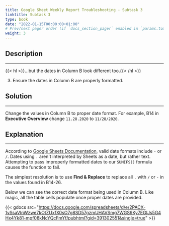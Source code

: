 ```yaml
---
title: Google Sheet Weekly Report Troubleshooting - Subtask 3
linktitle: Subtask 3
type: book
date: "2022-01-15T00:00:00+01:00"
# Prev/next pager order (if `docs_section_pager` enabled in `params.toml`)
weight: 3
---
```


## Description

***

{{< hl >}}...but the dates in Column B look different too.{{< /hl >}}
<br />

3. Ensure the dates in Column B are properly formatted.

## Solution

***

Change the values in Column B to proper date format. For example, B14 in **Executive Overview** change `11.28.2020` to `11/28/2020`.

## Explanation

***

According to [Google Sheets Documentation](https://support.google.com/docs/answer/3093039?hl=en), valid date formats include `-` or `/`. Dates using `.` aren't interpreted by Sheets as a date, but rather text. Attempting to pass improperly formatted dates to our `SUMIFS()` formula causes the function to fail. 

The simplest resolution is to use **Find & Replace** to replace all `.` with `/` or `-` in the values found in B14-26.

Below we can see the correct date format being used in Column B. Like magic, all the table cells populate once proper dates are provided.

{{< gdocs src="https://docs.google.com/spreadsheets/d/e/2PACX-1vSsaVInWzwe7kOtZUxfX0sO7g8SD57gzmUHAVSmg7WGS9Ky7EGIJs5G4Hx4Yk81-mpf08kNcYQcFmYf/pubhtml?gid=391302551&single=true" >}}

